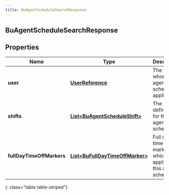 ```yaml
---
title: BuAgentScheduleSearchResponse
---
```


## BuAgentScheduleSearchResponse

## Properties

| Name                      | Type                                                                                     | Description                                                  | Notes      |
| ------------------------- | ---------------------------------------------------------------------------------------- | ------------------------------------------------------------ | ---------- |
| **user**                  | <!----><!---->[**UserReference**](UserReference.md)<!---->                               | The user to whom this agent schedule applies                 | [optional] |
| **shifts**                | <!----><!---->[**List&lt;BuAgentScheduleShift&gt;**](BuAgentScheduleShift.md)<!---->     | The shift definitions for this agent schedule                | [optional] |
| **fullDayTimeOffMarkers** | <!----><!---->[**List&lt;BuFullDayTimeOffMarker&gt;**](BuFullDayTimeOffMarker.md)<!----> | Full day time off markers which apply to this agent schedule | [optional] |

{: class="table table-striped"}
